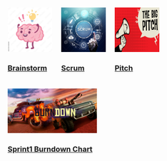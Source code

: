 <style>
    .div1 {
        float: left;
        margin: 10px;
    }
        .div2 {
        float: left;
        margin: 10px;
    }
</style>
<div class="div1">
<a href="https://trello.com/invite/b/OwZnBP8b/ATTIab4ef2818b354effec85ab30b00289ea37EE9C00/brainstorm"><img src="images/brain.jpg" width="100" height="100"><h3><strong>Brainstorm</strong></h3></a>
</div>
<div class="div2">
<a href="https://trello.com/invite/b/yILFNXR8/ATTI8692956cf82f9af1076989cf0c814b4c8C81A282/scrum"><img src="images/scrum.jpg" width="100" height="100"><h3><strong>Scrum</strong></h3></a>
</div>
<div class="div2">
<a href="https://docs.google.com/presentation/d/11A_n445xwg4Z1wd9hlrLHQ51T6virhRN0epvZPNZ1zY/edit?usp=sharing"><img src="images/Pitch.png" width="100" height="100"><h3><strong>Pitch</strong></h3></a>
</div>
<div class="div2">
<a href="https://docs.google.com/spreadsheets/d/1pucJXIp5Q5qYQ8lhXrtaNKuTcodfR0Fo6UYcp6quC44/edit?usp=sharing"><img src="images/Burndown.jpg" width="200" height="100"><h3><strong>Sprint1 Burndown Chart</strong></h3></a>
    
</div>



